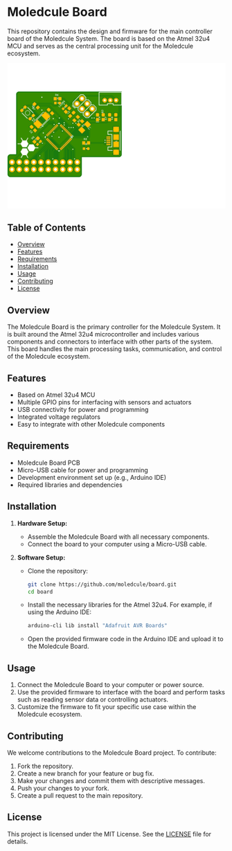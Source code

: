 # Moledcule Board

This repository contains the design and firmware for the main controller board of the Moledcule System. The board is based on the Atmel 32u4 MCU and serves as the central processing unit for the Moledcule ecosystem.

![Main Moledcule Board](https://github.com/moledcule/board/blob/master/board.png)

## Table of Contents

- [Overview](#overview)
- [Features](#features)
- [Requirements](#requirements)
- [Installation](#installation)
- [Usage](#usage)
- [Contributing](#contributing)
- [License](#license)

## Overview

The Moledcule Board is the primary controller for the Moledcule System. It is built around the Atmel 32u4 microcontroller and includes various components and connectors to interface with other parts of the system. This board handles the main processing tasks, communication, and control of the Moledcule ecosystem.

## Features

- Based on Atmel 32u4 MCU
- Multiple GPIO pins for interfacing with sensors and actuators
- USB connectivity for power and programming
- Integrated voltage regulators
- Easy to integrate with other Moledcule components

## Requirements

- Moledcule Board PCB
- Micro-USB cable for power and programming
- Development environment set up (e.g., Arduino IDE)
- Required libraries and dependencies

## Installation

1. **Hardware Setup:**
   - Assemble the Moledcule Board with all necessary components.
   - Connect the board to your computer using a Micro-USB cable.

2. **Software Setup:**
   - Clone the repository:

     ```bash
     git clone https://github.com/moledcule/board.git
     cd board
     ```

   - Install the necessary libraries for the Atmel 32u4. For example, if using the Arduino IDE:

     ```bash
     arduino-cli lib install "Adafruit AVR Boards"
     ```

   - Open the provided firmware code in the Arduino IDE and upload it to the Moledcule Board.

## Usage

1. Connect the Moledcule Board to your computer or power source.
2. Use the provided firmware to interface with the board and perform tasks such as reading sensor data or controlling actuators.
3. Customize the firmware to fit your specific use case within the Moledcule ecosystem.

## Contributing

We welcome contributions to the Moledcule Board project. To contribute:

1. Fork the repository.
2. Create a new branch for your feature or bug fix.
3. Make your changes and commit them with descriptive messages.
4. Push your changes to your fork.
5. Create a pull request to the main repository.

## License

This project is licensed under the MIT License. See the [LICENSE](LICENSE) file for details.
